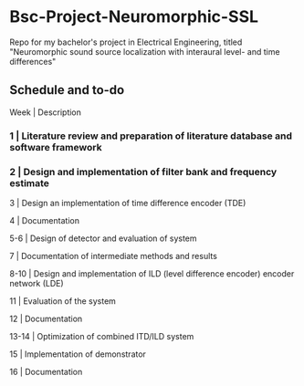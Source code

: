 # Bsc-Project-Neuromorphic-SSL
Repo for my bachelor's project in Electrical Engineering, titled "Neuromorphic sound source localization with interaural level- and time differences"

## Schedule and to-do
Week | Description 

### 1 | Literature review and preparation of literature database and software framework

### 2 | Design and implementation of filter bank and frequency estimate

3 | Design an implementation of time difference encoder (TDE)

4 | Documentation

5-6 | Design of detector and evaluation of system

7 | Documentation of intermediate methods and results

8-10 | Design and implementation of ILD (level difference encoder) encoder network (LDE)

11 | Evaluation of the system

12 | Documentation

13-14 | Optimization of combined ITD/ILD system

15 | Implementation of demonstrator

16 | Documentation

